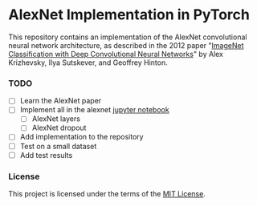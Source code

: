 # AlexNet Implementation in PyTorch

This repository contains an implementation of the AlexNet convolutional neural network architecture, as described in the 2012 paper "[ImageNet Classification with Deep Convolutional Neural Networks](https://papers.nips.cc/paper/4824-imagenet-classification-with-deep-convolutional-neural-networks)" by Alex Krizhevsky, Ilya Sutskever, and Geoffrey Hinton.

### TODO

- [ ] Learn the AlexNet paper
- [ ] Implement all in the alexnet [jupyter notebook](/notebook/alexnet.ipynb)
    - [ ] AlexNet layers
    - [ ] AlexNet dropout
- [ ] Add implementation to the repository
- [ ] Test on a small dataset
- [ ] Add test results

### License

This project is licensed under the terms of the [MIT License](LICENSE).